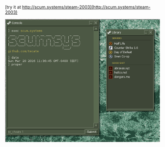 [try it at http://scum.systems/steam-2003](http://scum.systems/steam-2003)


![example](refrence/example.png)
